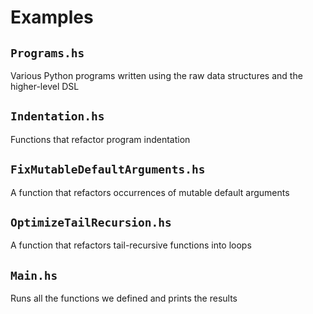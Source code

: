 # Examples

## `Programs.hs`

Various Python programs written using the raw data structures and the higher-level DSL

## `Indentation.hs`

Functions that refactor program indentation

## `FixMutableDefaultArguments.hs`

A function that refactors occurrences of mutable default arguments

## `OptimizeTailRecursion.hs`

A function that refactors tail-recursive functions into loops

## `Main.hs`

Runs all the functions we defined and prints the results
